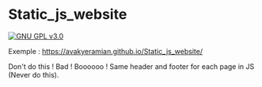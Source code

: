 # Static_js_website

[![GNU GPL v3.0](http://www.gnu.org/graphics/gplv3-127x51.png)](http://www.gnu.org/licenses/gpl.html)

Exemple : https://avakyeramian.github.io/Static_js_website/

Don't do this ! Bad ! Boooooo !
Same header and footer for each page in JS (Never do this).